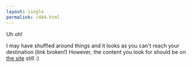```yaml
---
layout: single
permalink: /404.html
---
```


Uh oh!

I may have shuffled around things and it looks as you can't reach your destination (link broken!)
However, the content you look for should be on [the site](https://davidefiocco.github.io) still :)